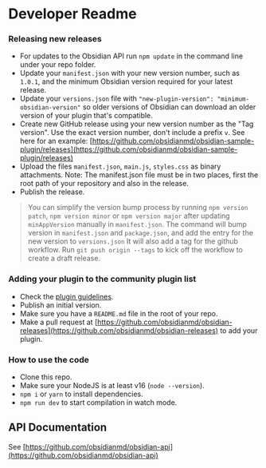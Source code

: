 # Developer Readme

### Releasing new releases

*   For updates to the Obsidian API run `npm update` in the command line under your repo folder.
*   Update your `manifest.json` with your new version number, such as `1.0.1`, and the minimum Obsidian version required for your latest release.
*   Update your `versions.json` file with `"new-plugin-version": "minimum-obsidian-version"` so older versions of Obsidian can download an older version of your plugin that's compatible.
*   Create new GitHub release using your new version number as the "Tag version". Use the exact version number, don't include a prefix `v`. See here for an example: [https://github.com/obsidianmd/obsidian-sample-plugin/releases](https://github.com/obsidianmd/obsidian-sample-plugin/releases)
*   Upload the files `manifest.json`, `main.js`, `styles.css`  as binary attachments. Note: The manifest.json file must be in two places, first the root path of your repository and also in the release.
*   Publish the release.

> You can simplify the version bump process by running `npm version patch`, `npm version minor` or `npm version major` after updating `minAppVersion` manually in `manifest.json`. The command will bump version in `manifest.json` and `package.json`, and add the entry for the new version to `versions.json`
> It will also add a tag for the github workflow. Run `git push origin --tags` to kick off the workflow to create a draft release.

### Adding your plugin to the community plugin list

*   Check the [plugin guidelines](https://docs.obsidian.md/Plugins/Releasing/Plugin+guidelines).
*   Publish an initial version.
*   Make sure you have a `README.md` file in the root of your repo.
*   Make a pull request at [https://github.com/obsidianmd/obsidian-releases](https://github.com/obsidianmd/obsidian-releases) to add your plugin.

### How to use the code

*   Clone this repo.
*   Make sure your NodeJS is at least v16 (`node --version`).
*   `npm i` or `yarn` to install dependencies.
*   `npm run dev` to start compilation in watch mode.

## API Documentation

See [https://github.com/obsidianmd/obsidian-api](https://github.com/obsidianmd/obsidian-api)
